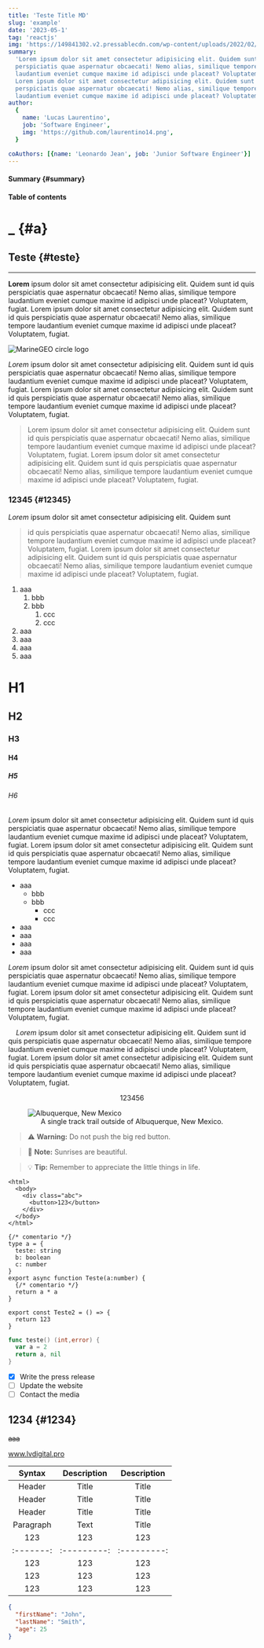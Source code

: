 ```yaml
---
title: 'Teste Title MD'
slug: 'example'
date: '2023-05-1'
tag: 'reactjs'
img: 'https://149841302.v2.pressablecdn.com/wp-content/uploads/2022/02/tailwindcss-templates.png'
summary:
  'Lorem ipsum dolor sit amet consectetur adipisicing elit. Quidem sunt id quis
  perspiciatis quae aspernatur obcaecati! Nemo alias, similique tempore
  laudantium eveniet cumque maxime id adipisci unde placeat? Voluptatem, fugiat.
  Lorem ipsum dolor sit amet consectetur adipisicing elit. Quidem sunt id quis
  perspiciatis quae aspernatur obcaecati! Nemo alias, similique tempore
  laudantium eveniet cumque maxime id adipisci unde placeat? Voluptatem, fugiat.'
author:
  {
    name: 'Lucas Laurentino',
    job: 'Software Engineer',
    img: 'https://github.com/laurentino14.png',
  }

coAuthors: [{name: 'Leonardo Jean', job: 'Junior Software Engineer'}]
---
```


#### Summary {#summary}

#### Table of contents

# \_ {#a}

## Teste {#teste}

---

**Lorem** ipsum dolor sit amet consectetur adipisicing elit. Quidem sunt id quis
perspiciatis quae aspernatur obcaecati! Nemo alias, similique tempore laudantium
eveniet cumque maxime id adipisci unde placeat? Voluptatem, fugiat. Lorem ipsum
dolor sit amet consectetur adipisicing elit. Quidem sunt id quis perspiciatis
quae aspernatur obcaecati! Nemo alias, similique tempore laudantium eveniet
cumque maxime id adipisci unde placeat? Voluptatem, fugiat.

![MarineGEO circle logo](https://github.com/laurentino14.png 'MarineGEO logo')

_Lorem_ ipsum dolor sit amet consectetur adipisicing elit. Quidem sunt id quis
perspiciatis quae aspernatur obcaecati! Nemo alias, similique tempore laudantium
eveniet cumque maxime id adipisci unde placeat? Voluptatem, fugiat. Lorem ipsum
dolor sit amet consectetur adipisicing elit. Quidem sunt id quis perspiciatis
quae aspernatur obcaecati! Nemo alias, similique tempore laudantium eveniet
cumque maxime id adipisci unde placeat? Voluptatem, fugiat.

> Lorem ipsum dolor sit amet consectetur adipisicing elit. Quidem sunt id quis
> perspiciatis quae aspernatur obcaecati! Nemo alias, similique tempore
> laudantium eveniet cumque maxime id adipisci unde placeat? Voluptatem, fugiat.
> Lorem ipsum dolor sit amet consectetur adipisicing elit. Quidem sunt id quis
> perspiciatis quae aspernatur obcaecati! Nemo alias, similique tempore
> laudantium eveniet cumque maxime id adipisci unde placeat? Voluptatem, fugiat.

### 12345 {#12345}

_Lorem_ ipsum dolor sit amet consectetur adipisicing elit. Quidem sunt

> id quis perspiciatis quae aspernatur obcaecati! Nemo alias, similique tempore
> laudantium eveniet cumque maxime id adipisci unde placeat? Voluptatem, fugiat.
> Lorem ipsum dolor sit amet consectetur adipisicing elit. Quidem sunt id quis
> perspiciatis quae aspernatur obcaecati! Nemo alias, similique tempore
> laudantium eveniet cumque maxime id adipisci unde placeat? Voluptatem, fugiat.

1. aaa
   1. bbb
   2. bbb
      1. ccc
      2. ccc
1. aaa
1. aaa
1. aaa
1. aaa

# H1

## H2

### H3

#### H4

##### H5

###### H6

_Lorem_ ipsum dolor sit amet consectetur adipisicing elit. Quidem sunt id quis
perspiciatis quae aspernatur obcaecati! Nemo alias, similique tempore laudantium
eveniet cumque maxime id adipisci unde placeat? Voluptatem, fugiat. Lorem ipsum
dolor sit amet consectetur adipisicing elit. Quidem sunt id quis perspiciatis
quae aspernatur obcaecati! Nemo alias, similique tempore laudantium eveniet
cumque maxime id adipisci unde placeat? Voluptatem, fugiat.

- aaa
  - bbb
  - bbb
    - ccc
    - ccc
- aaa
- aaa
- aaa
- aaa

_Lorem_ ipsum dolor sit amet consectetur adipisicing elit. Quidem sunt id quis
perspiciatis quae aspernatur obcaecati! Nemo alias, similique tempore laudantium
eveniet cumque maxime id adipisci unde placeat? Voluptatem, fugiat. Lorem ipsum
dolor sit amet consectetur adipisicing elit. Quidem sunt id quis perspiciatis
quae aspernatur obcaecati! Nemo alias, similique tempore laudantium eveniet
cumque maxime id adipisci unde placeat? Voluptatem, fugiat.

&nbsp;&nbsp;&nbsp;&nbsp;_Lorem_ ipsum dolor sit amet consectetur adipisicing
elit. Quidem sunt id quis perspiciatis quae aspernatur obcaecati! Nemo alias,
similique tempore laudantium eveniet cumque maxime id adipisci unde placeat?
Voluptatem, fugiat. Lorem ipsum dolor sit amet consectetur adipisicing elit.
Quidem sunt id quis perspiciatis quae aspernatur obcaecati! Nemo alias,
similique tempore laudantium eveniet cumque maxime id adipisci unde placeat?
Voluptatem, fugiat.

<center>123456</center>
<figure>
    <img class="w-full max-h-96 rounded-lg my-4 object-cover" src="https://viagemeturismo.abril.com.br/wp-content/uploads/2016/12/14179421596_b95c10db10_o.jpeg?quality=100&strip=info&w=1280&h=720&crop=1"
         alt="Albuquerque, New Mexico">
   <center> <figcaption>A single track trail outside of Albuquerque, New Mexico.</figcaption></center>
</figure>

[This is a comment that will be hidden.]: #

> :warning: **Warning:** Do not push the big red button.

> :memo: **Note:** Sunrises are beautiful.

> :bulb: **Tip:** Remember to appreciate the little things in life.

```html[class="line-numbers"]
<html>
  <body>
    <div class="abc">
      <button>123</button>
    </div>
  </body>
</html>
```

```typescript[class="line-numbers"]
{/* comentario */}
type a = {
  teste: string
  b: boolean
  c: number
}
export async function Teste(a:number) {
  {/* comentario */}
  return a * a
}

export const Teste2 = () => {
  return 123
}
```

```go
func teste() (int,error) {
  var a = 2
  return a, nil
}
```

- [x] Write the press release
- [ ] Update the website
- [ ] Contact the media

## 1234 {#1234}

~~aaa~~

www.lvdigital.pro

|  Syntax   | Description | Description |
| :-------: | :---------: | :---------: |
|  Header   |    Title    |    Title    |
|  Header   |    Title    |    Title    |
|  Header   |    Title    |    Title    |
| Paragraph |    Text     |    Title    |
|    123    |     123     |     123     |
| :-------: | :---------: | :---------: |
|    123    |     123     |     123     |
|    123    |     123     |     123     |
|    123    |     123     |     123     |

```json
{
  "firstName": "John",
  "lastName": "Smith",
  "age": 25
}
```
